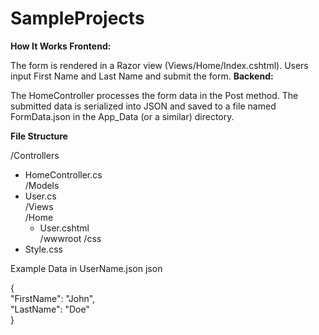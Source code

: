 # SampleProjects

**How It Works
Frontend:**

The form is rendered in a Razor view (Views/Home/Index.cshtml).
Users input First Name and Last Name and submit the form.
**Backend:**

The HomeController processes the form data in the Post method.
The submitted data is serialized into JSON and saved to a file named FormData.json in the App_Data (or a similar) directory.

**File Structure**

/Controllers  
  - HomeController.cs  
/Models  
  - User.cs  
/Views  
  /Home  
    - User.cshtml  
/wwwroot
  /css  
  - Style.css  

Example Data in UserName.json
json

{  
  "FirstName": "John",  
  "LastName": "Doe"  
}  


